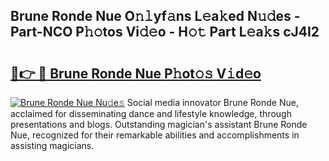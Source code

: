 ## Brune Ronde Nue O𝚗𝚕yf𝚊ns L𝚎a𝚔ed N𝚞𝚍es - Part-NCO P𝚑𝚘tos Vi𝚍𝚎o - H𝚘𝚝 Part L𝚎a𝚔s cJ4I2

# <h2><a href="http://kf407zb.oniu.top/?m=Brune+Ronde+Nue">🔗👉 🔴 Brune Ronde Nue P𝚑ot𝚘𝚜 V𝚒d𝚎o</a></h2>

[![Brune Ronde Nue Nu𝚍e𝚜](https://i.imgur.com/0qMVB7G.gif)](http://kf407zb.oniu.top/?m=Brune+Ronde+Nue)
Social media innovator Brune Ronde Nue, acclaimed for disseminating dance and lifestyle knowledge, through presentations and blogs. Outstanding magician's assistant Brune Ronde Nue, recognized for their remarkable abilities and accomplishments in assisting magicians.  
